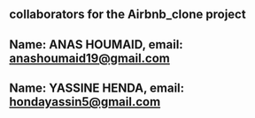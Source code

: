 ## collaborators for the Airbnb_clone project ##
Name: ANAS HOUMAID, email: <anashoumaid19@gmail.com>
--
Name: YASSINE HENDA, email: <hondayassin5@gmail.com>
--
